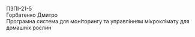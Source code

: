 ПЗПІ-21-5  
Горбатенко Дмитро  
Програмна система для моніторингу та управлінням мікроклімату для домашніх рослин
